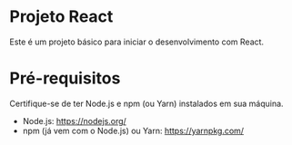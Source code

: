 # Projeto React
Este é um projeto básico para iniciar o desenvolvimento com React.

# Pré-requisitos
Certifique-se de ter Node.js e npm (ou Yarn) instalados em sua máquina.

- Node.js: https://nodejs.org/
- npm (já vem com o Node.js) ou Yarn: https://yarnpkg.com/
